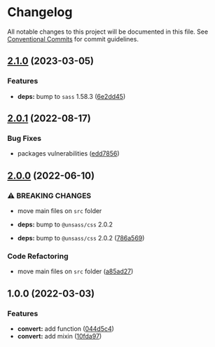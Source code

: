 # Changelog

All notable changes to this project will be documented in this file. See [Conventional Commits](https://conventionalcommits.org) for commit guidelines.

## [2.1.0](https://github.com/unsass/em/compare/v2.0.1...v2.1.0) (2023-03-05)


### Features

* **deps:** bump to `sass` 1.58.3 ([6e2dd45](https://github.com/unsass/em/commit/6e2dd456cddcfde47dfcc6814456795f7f49f747))

## [2.0.1](https://github.com/unsass/em/compare/v2.0.0...v2.0.1) (2022-08-17)


### Bug Fixes

* packages vulnerabilities ([edd7856](https://github.com/unsass/em/commit/edd7856db2d6dab7e02662a550fb210781fdd712))

## [2.0.0](https://github.com/unsass/em/compare/v1.0.0...v2.0.0) (2022-06-10)


### ⚠ BREAKING CHANGES

* move main files on `src` folder
* **deps:** bump to `@unsass/css` 2.0.2

* **deps:** bump to `@unsass/css` 2.0.2 ([786a569](https://github.com/unsass/em/commit/786a56931be753652fde18a49eba2cead9f840b7))


### Code Refactoring

* move main files on `src` folder ([a85ad27](https://github.com/unsass/em/commit/a85ad272343d329f91bf6e72b7ac925220379bd9))

## 1.0.0 (2022-03-03)


### Features

* **convert:** add function ([044d5c4](https://github.com/unsass/em/commit/044d5c42a6a103ee29b4304b3e94d4e657d27ae6))
* **convert:** add mixin ([10fda97](https://github.com/unsass/em/commit/10fda97f0566f9efe95f13ba9408afe77f8c7f77))
